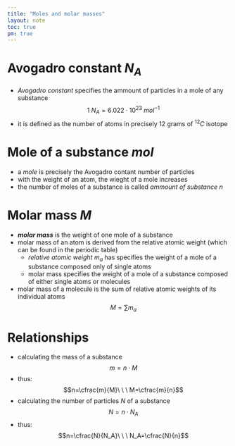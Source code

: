 ```yaml
---
title: "Moles and molar masses"
layout: note
toc: true
pm: true
---
```


# Avogadro constant $N_A$
- _Avogadro constant_ specifies the ammount of particles in a mole of any substance
$$1\ N_A=6.022\cdot{10^{23}}\ mol^{-1}$$
- it is defined as the number of atoms in precisely 12 grams of $^{12}C$ isotope
# Mole of a substance $mol$
- a _mole_ is precisely the Avogadro contant number of particles
- with the weight of an atom, the wieght of a mole increases
- the number of moles of a substance is called _ammount of substance_ $n$
# Molar mass $M$
- **_molar mass_** is the weight of one mole of a substance
- molar mass of an atom is derived from the relative atomic weight (which can be found in the periodic table)
    - _relative atomic weight_ $m_a$ has specifies the weight of a mole of a substance composed only of single atoms
    - molar mass specifies the weight of a mole of a substance composed of either single atoms or molecules
- molar mass of a molecule is the sum of relative atomic weights of its individual atoms
$$M=\sum{m_a}$$
# Relationships
- calculating the mass of a substance
$$m=n\cdot{M}$$
- thus:
$$n=\cfrac{m}{M}\ \ \ M=\cfrac{m}{n}$$
- calculating the number of particles $N$ of a substance
$$N=n\cdot{N_A}$$
- thus:
$$n=\cfrac{N}{N_A}\ \ \ N_A=\cfrac{N}{n}$$